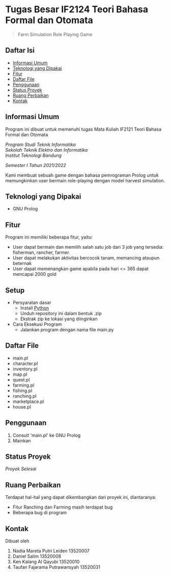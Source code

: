# Tugas Besar IF2124 Teori Bahasa Formal dan Otomata
> Farm Simulation Role Playing Game

## Daftar Isi
* [Informasi Umum](#informasi-umum)
* [Teknologi yang Dipakai](#teknologi-yang-dipakai)
* [Fitur](#fitur)
* [Daftar File](#daftar-file)
* [Penggunaan](#penggunaan)
* [Status Proyek](#status-proyek)
* [Ruang Perbaikan](#ruang-perbaikan)
* [Kontak](#kontak)

## Informasi Umum
Program ini dibuat untuk memenuhi tugas Mata Kuliah IF2121 Teori Bahasa Formal dan Otomata

*Program Studi Teknik Informatika* <br />
*Sekolah Teknik Elektro dan Informatika* <br />
*Institut Teknologi Bandung* <br />

*Semester I Tahun 2021/2022*

Kami membuat sebuah game dengan bahasa pemrograman Prolog untuk memungkinkan user bermain role-playing dengan model harvest simulation.

## Teknologi yang Dipakai
- GNU Prolog

## Fitur
Program ini memiliki beberapa fitur, yaitu:
- User dapat bermain dan memilih salah satu job dari 3 job yang tersedia: fisherman, rancher, farmer.
- User dapat melakukan aktivitas bercocok tanam, memancing ataupun beternak
- User dapat memenangkan game apabila pada hari <= 365 dapat mencapai 2000 gold

## Setup
- Persyaratan dasar
    - Install [Python](https://www.python.org/downloads/)
    - Unduh repository ini dalam bentuk .zip
    - Ekstrak zip ke lokasi yang diinginkan
- Cara Eksekusi Program
    - Jalankan program dengan nama file main.py

## Daftar File
- main.pl	
- character.pl	
- inventory.pl	
- map.pl	
- quest.pl	
- farming.pl	
- fishing.pl	
- ranching.pl	
- marketplace.pl	
- house.pl

## Penggunaan
1. Consult 'main.pl' ke GNU Prolog
2. Mainkan

## Status Proyek
_Proyek Selesai_

## Ruang Perbaikan
Terdapat hal-hal yang dapat dikembangkan dari proyek ini, diantaranya:
- Fitur Ranching dan Farming masih terdapat bug
- Beberapa bug di program

## Kontak
Dibuat oleh
1. Nadia Mareta Putri Leiden		13520007
2. Daniel Salim		     		      13520008
3. Ken Kalang Al Qayubi 	 		  13520010
4. Taufan Fajarama Putrawansyah 13520031

